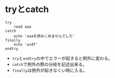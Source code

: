 # tryとcatch
```vim
try
    read aaa
catch
    echo 'aaaを読みこめませんでした'
finally
    echo 'asdf'
endtry
```
* `try`と`endtry`の中でエラーが起きると例外に変わる。
* `catch`で例外の際の分岐を記述出来る。
* `finally`は例外が起きなくい時に入る。
